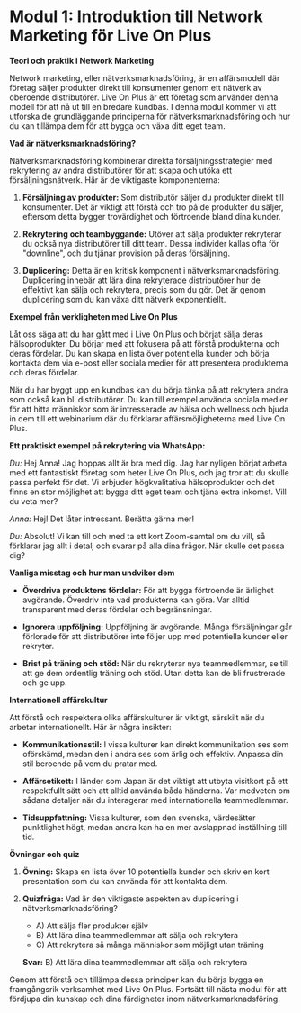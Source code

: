 # **Modul 1: Introduktion till Network Marketing för Live On Plus**

**Teori och praktik i Network Marketing**

Network marketing, eller nätverksmarknadsföring, är en affärsmodell där företag säljer produkter direkt till konsumenter genom ett nätverk av oberoende distributörer. Live On Plus är ett företag som använder denna modell för att nå ut till en bredare kundbas. I denna modul kommer vi att utforska de grundläggande principerna för nätverksmarknadsföring och hur du kan tillämpa dem för att bygga och växa ditt eget team.

**Vad är nätverksmarknadsföring?**

Nätverksmarknadsföring kombinerar direkta försäljningsstrategier med rekrytering av andra distributörer för att skapa och utöka ett försäljningsnätverk. Här är de viktigaste komponenterna:

1. **Försäljning av produkter:** Som distributör säljer du produkter direkt till konsumenter. Det är viktigt att förstå och tro på de produkter du säljer, eftersom detta bygger trovärdighet och förtroende bland dina kunder.

2. **Rekrytering och teambyggande:** Utöver att sälja produkter rekryterar du också nya distributörer till ditt team. Dessa individer kallas ofta för "downline", och du tjänar provision på deras försäljning.

3. **Duplicering:** Detta är en kritisk komponent i nätverksmarknadsföring. Duplicering innebär att lära dina rekryterade distributörer hur de effektivt kan sälja och rekrytera, precis som du gör. Det är genom duplicering som du kan växa ditt nätverk exponentiellt.

**Exempel från verkligheten med Live On Plus**

Låt oss säga att du har gått med i Live On Plus och börjat sälja deras hälsoprodukter. Du börjar med att fokusera på att förstå produkterna och deras fördelar. Du kan skapa en lista över potentiella kunder och börja kontakta dem via e-post eller sociala medier för att presentera produkterna och deras fördelar.

När du har byggt upp en kundbas kan du börja tänka på att rekrytera andra som också kan bli distributörer. Du kan till exempel använda sociala medier för att hitta människor som är intresserade av hälsa och wellness och bjuda in dem till ett webinarium där du förklarar affärsmöjligheterna med Live On Plus.

**Ett praktiskt exempel på rekrytering via WhatsApp:**

*Du:* Hej Anna! Jag hoppas allt är bra med dig. Jag har nyligen börjat arbeta med ett fantastiskt företag som heter Live On Plus, och jag tror att du skulle passa perfekt för det. Vi erbjuder högkvalitativa hälsoprodukter och det finns en stor möjlighet att bygga ditt eget team och tjäna extra inkomst. Vill du veta mer?

*Anna:* Hej! Det låter intressant. Berätta gärna mer!

*Du:* Absolut! Vi kan till och med ta ett kort Zoom-samtal om du vill, så förklarar jag allt i detalj och svarar på alla dina frågor. När skulle det passa dig?

**Vanliga misstag och hur man undviker dem**

- **Överdriva produktens fördelar:** För att bygga förtroende är ärlighet avgörande. Överdriv inte vad produkterna kan göra. Var alltid transparent med deras fördelar och begränsningar.

- **Ignorera uppföljning:** Uppföljning är avgörande. Många försäljningar går förlorade för att distributörer inte följer upp med potentiella kunder eller rekryter.

- **Brist på träning och stöd:** När du rekryterar nya teammedlemmar, se till att ge dem ordentlig träning och stöd. Utan detta kan de bli frustrerade och ge upp.

**Internationell affärskultur**

Att förstå och respektera olika affärskulturer är viktigt, särskilt när du arbetar internationellt. Här är några insikter:

- **Kommunikationsstil:** I vissa kulturer kan direkt kommunikation ses som oförskämd, medan den i andra ses som ärlig och effektiv. Anpassa din stil beroende på vem du pratar med.

- **Affärsetikett:** I länder som Japan är det viktigt att utbyta visitkort på ett respektfullt sätt och att alltid använda båda händerna. Var medveten om sådana detaljer när du interagerar med internationella teammedlemmar.

- **Tidsuppfattning:** Vissa kulturer, som den svenska, värdesätter punktlighet högt, medan andra kan ha en mer avslappnad inställning till tid.

**Övningar och quiz**

1. **Övning:** Skapa en lista över 10 potentiella kunder och skriv en kort presentation som du kan använda för att kontakta dem.

2. **Quizfråga:** Vad är den viktigaste aspekten av duplicering i nätverksmarknadsföring?
   - A) Att sälja fler produkter själv
   - B) Att lära dina teammedlemmar att sälja och rekrytera
   - C) Att rekrytera så många människor som möjligt utan träning

   **Svar:** B) Att lära dina teammedlemmar att sälja och rekrytera

Genom att förstå och tillämpa dessa principer kan du börja bygga en framgångsrik verksamhet med Live On Plus. Fortsätt till nästa modul för att fördjupa din kunskap och dina färdigheter inom nätverksmarknadsföring.